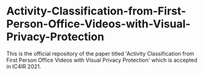 # Activity-Classification-from-First-Person-Office-Videos-with-Visual-Privacy-Protection
This is the official repository of the paper titled 'Activity Classification from First Person Office Videos with Visual Privacy Protection' which is accepted in IC4IR 2021.
